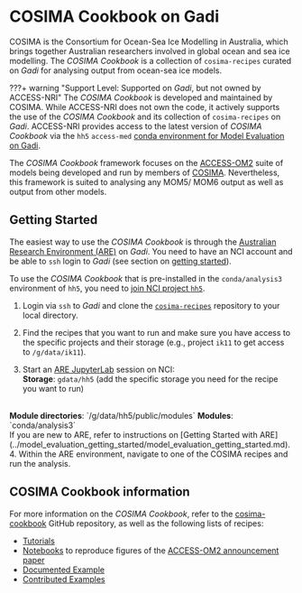 # COSIMA Cookbook on Gadi


COSIMA is the Consortium for Ocean-Sea Ice Modelling in Australia, which brings together Australian researchers involved in global ocean and sea ice modelling. The <i>COSIMA Cookbook</i> is a collection of `cosima-recipes` curated on <i>Gadi</i> for analysing output from ocean-sea ice models.

???+ warning "Support Level: Supported on <i>Gadi</i>, but not owned by ACCESS-NRI"
    <!-- Who develped the tool? -->
    The <i>COSIMA Cookbook</i> is developed and maintained by COSIMA. While ACCESS-NRI does not own the code, it actively supports the use of the <i>COSIMA Cookbook</i> and its collection of `cosima-recipes` on <i>Gadi</i>. 
    ACCESS-NRI provides access to the latest version of <i>COSIMA Cookbook</i> via the `hh5` `access-med` <a href="\model_evaluation/model_evaluation_getting_started/model_evaluation_getting_started">conda environment for Model Evaluation on Gadi</a>.

 The <i>COSIMA Cookbook</i> framework focuses on the [ACCESS-OM2](../../models/configurations/access-om.md) suite of models being developed and run by members of <a href="http://cosima.org.au/" target="_blank">COSIMA</a>. Nevertheless, this framework is suited to analysing any MOM5/ MOM6 output as well as output from other models.

## Getting Started

The easiest way to use the <i>COSIMA Cookbook</i> is through the <a href="https://are.nci.org.au" target="_blank">Australian Research Environment (ARE)</a> on <i>Gadi</i>. You need to have an NCI account and be able to `ssh` login to <i>Gadi</i> (see section on [getting started](../../getting_started/index.md)).

To use the <i>COSIMA Cookbook</i> that is pre-installed in the `conda/analysis3` environment of `hh5`, you need to <a href="https://my.nci.org.au/mancini/project/hh5" target="_blank">join NCI project `hh5`</a>.

1. Login  via `ssh` to <i>Gadi</i> and clone the <a href="https://github.com/COSIMA/cosima-recipes" target="_blank"><code>cosima-recipes</code></a> repository to your local directory.  

2. Find the recipes that you want to run and make sure you have access to the specific projects and their storage (e.g., project `ik11` to get access to `/g/data/ik11`).

3. Start an <a href="https://are.nci.org.au" target="_blank">ARE JupyterLab</a> session on NCI:  
  <b>Storage</b>: `gdata/hh5` (add the specific storage you need for the recipe you want to run)
  <br>
  <b>Module directories</b>: `/g/data/hh5/public/modules`  
  <b>Modules</b>: `conda/analysis3`
  <br>
  If you are new to ARE, refer to instructions on [Getting Started with ARE](../model_evaluation_getting_started/model_evaluation_getting_started.md).
4. Within the ARE environment, navigate to one of the COSIMA recipes and run the analysis.

## COSIMA Cookbook information

For more information on the <i>COSIMA Cookbook</i>, refer to the <a href="https://github.com/COSIMA/cosima-cookbook" target="_blank">cosima-cookbook</a> GitHub repository, as well as the following lists of recipes:

- <a href="https://github.com/COSIMA/cosima-recipes/tree/main/Tutorials" target="_blank">Tutorials</a>
- <a href="https://github.com/COSIMA/cosima-recipes/tree/main/ACCESS-OM2-GMD-Paper-Figs" target="_blank">Notebooks</a> to reproduce figures of the <a href="https://gmd.copernicus.org/articles/13/401/2020/" target="_blank">ACCESS-OM2 announcement paper</a>
- <a href="https://github.com/COSIMA/cosima-recipes/tree/main/DocumentedExamples" target="_blank">Documented Example</a>
- <a href="https://github.com/COSIMA/cosima-recipes/tree/main/ContributedExamples" target="_blank">Contributed Examples</a>

